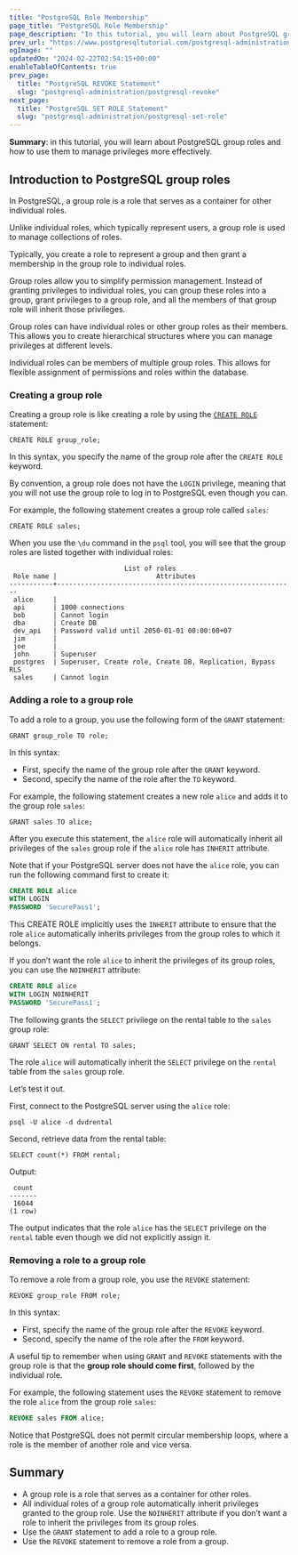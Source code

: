 ```yaml
---
title: "PostgreSQL Role Membership"
page_title: "PostgreSQL Role Membership"
page_description: "In this tutorial, you will learn about PostgreSQL group roles and how to use them to manage privileges more effectively."
prev_url: "https://www.postgresqltutorial.com/postgresql-administration/postgresql-role-membership/"
ogImage: ""
updatedOn: "2024-02-22T02:54:15+00:00"
enableTableOfContents: true
prev_page: 
  title: "PostgreSQL REVOKE Statement"
  slug: "postgresql-administration/postgresql-revoke"
next_page: 
  title: "PostgreSQL SET ROLE Statement"
  slug: "postgresql-administration/postgresql-set-role"
---
```





**Summary**: in this tutorial, you will learn about PostgreSQL group roles and how to use them to manage privileges more effectively.


## Introduction to PostgreSQL group roles

In PostgreSQL, a group role is a role that serves as a container for other individual roles.

Unlike individual roles, which typically represent users, a group role is used to manage collections of roles.

Typically, you create a role to represent a group and then grant a membership in the group role to individual roles.

Group roles allow you to simplify permission management. Instead of granting privileges to individual roles, you can group these roles into a group, grant privileges to a group role, and all the members of that group role will inherit those privileges.

Group roles can have individual roles or other group roles as their members. This allows you to create hierarchical structures where you can manage privileges at different levels.

Individual roles can be members of multiple group roles. This allows for flexible assignment of permissions and roles within the database.


### Creating a group role

Creating a group role is like creating a role by using the [`CREATE ROLE`](postgresql-roles) statement:


```pgsqlsqlsql
CREATE ROLE group_role;
```
In this syntax, you specify the name of the group role after the `CREATE ROLE` keyword.

By convention, a group role does not have the `LOGIN` privilege, meaning that you will not use the group role to log in to PostgreSQL even though you can.

For example, the following statement creates a group role called `sales`:


```pgsql
CREATE ROLE sales;
```
When you use the `\du` command in the `psql` tool, you will see that the group roles are listed together with individual roles:


```shell
                             List of roles
 Role name |                         Attributes
-----------+------------------------------------------------------------
 alice     |
 api       | 1000 connections
 bob       | Cannot login
 dba       | Create DB
 dev_api   | Password valid until 2050-01-01 00:00:00+07
 jim       |
 joe       |
 john      | Superuser
 postgres  | Superuser, Create role, Create DB, Replication, Bypass RLS
 sales     | Cannot login
```

### Adding a role to a group role

To add a role to a group, you use the following form of the `GRANT` statement:


```pgsql
GRANT group_role TO role;
```
In this syntax:

* First, specify the name of the group role after the `GRANT` keyword.
* Second, specify the name of the role after the `TO` keyword.

For example, the following statement creates a new role `alice` and adds it to the group role `sales`:


```
GRANT sales TO alice;
```
After you execute this statement, the `alice` role will automatically inherit all privileges of the `sales` group role if the `alice` role has `INHERIT` attribute.

Note that if your PostgreSQL server does not have the `alice` role, you can run the following command first to create it:


```sql
CREATE ROLE alice 
WITH LOGIN 
PASSWORD 'SecurePass1';
```
This CREATE ROLE implicitly uses the `INHERIT` attribute to ensure that the role `alice` automatically inherits privileges from the group roles to which it belongs.

If you don’t want the role `alice` to inherit the privileges of its group roles, you can use the `NOINHERIT` attribute:


```sql
CREATE ROLE alice 
WITH LOGIN NOINHERIT 
PASSWORD 'SecurePass1';
```
The following grants the `SELECT` privilege on the rental table to the `sales` group role:


```
GRANT SELECT ON rental TO sales;
```
The role `alice` will automatically inherit the `SELECT` privilege on the `rental` table from the `sales` group role.

Let’s test it out.

First, connect to the PostgreSQL server using the `alice` role:


```
psql -U alice -d dvdrental
```
Second, retrieve data from the rental table:


```
SELECT count(*) FROM rental;
```
Output:


```
 count
-------
 16044
(1 row)
```
The output indicates that the role `alice` has the `SELECT` privilege on the `rental` table even though we did not explicitly assign it.


### Removing a role to a group role

To remove a role from a group role, you use the `REVOKE` statement:


```
REVOKE group_role FROM role;
```
In this syntax:

* First, specify the name of the group role after the `REVOKE` keyword.
* Second, specify the name of the role after the `FROM` keyword.

A useful tip to remember when using `GRANT` and `REVOKE` statements with the group role is that the **group role should come first**, followed by the individual role.

For example, the following statement uses the `REVOKE` statement to remove the role `alice` from the group role `sales`:


```sql
REVOKE sales FROM alice;
```
Notice that PostgreSQL does not permit circular membership loops, where a role is the member of another role and vice versa.


## Summary

* A group role is a role that serves as a container for other roles.
* All individual roles of a group role automatically inherit privileges granted to the group role. Use the `NOINHERIT` attribute if you don’t want a role to inherit the privileges from its group roles.
* Use the `GRANT` statement to add a role to a group role.
* Use the `REVOKE` statement to remove a role from a group.

